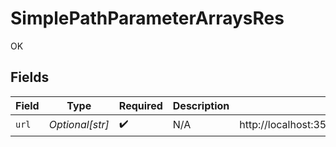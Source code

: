 # SimplePathParameterArraysRes

OK


## Fields

| Field                                                     | Type                                                      | Required                                                  | Description                                               | Example                                                   |
| --------------------------------------------------------- | --------------------------------------------------------- | --------------------------------------------------------- | --------------------------------------------------------- | --------------------------------------------------------- |
| `url`                                                     | *Optional[str]*                                           | :heavy_check_mark:                                        | N/A                                                       | http://localhost:35123/anything/pathParams/arr/test,test2 |